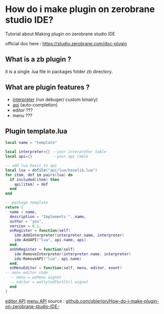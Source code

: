 # How do i make plugin on zerobrane studio IDE?
Tutorial about Making plugin on zerobrane studio IDE

official doc here : https://studio.zerobrane.com/doc-plugin

## What is a zb plugin ?
it is a single .lua file in packages folder zb directory.

## What are plugin features ?
- [interpreter](interpreter.md) (run debuger/ custom binairy)
- [api](api.md) (auto-completion)
- editor ???
- menu ???

## Plugin template.lua
```lua
local name = "template"

local interpreter={} --your interpreter table
local api={}         --your api table

-- add lua basic to api
local lua = dofile("api/lua/baselib.lua")
for item, def in pairs(lua) do
  if included[item] then
    api[item] = def
  end
end

-- package template
return {
  name = name,
  description = "Implements "..name,
  author = "you",
  version = 0.1,
  onRegister = function(self)
    ide:AddInterpreter(interpreter.name, interpreter)
    ide:AddAPI("lua", api.name, api)
  end,
  onUnRegister = function(self)
    ide:RemoveInterpreter(interpreter.name, interpreter)
    ide:RemoveAPI("lua", api.name)
  end,
  onMenuEditor = function(self, menu, editor, event)
-- menu editor code
  -- menu = wxMenu wignet
  -- editor = wxStyledTextCtrl wignet
  end
}

```
[editor API](https://docs.wxwidgets.org/trunk/classwx_styled_text_ctrl.html)
[menu API](https://docs.wxwidgets.org/trunk/classwx_menu.html)
source : [github.com/oblerion/How-do-i-make-plugin-on-zerobrane-studio-IDE-](https://github.com/oblerion/How-do-i-make-plugin-on-zerobrane-studio-IDE-)
